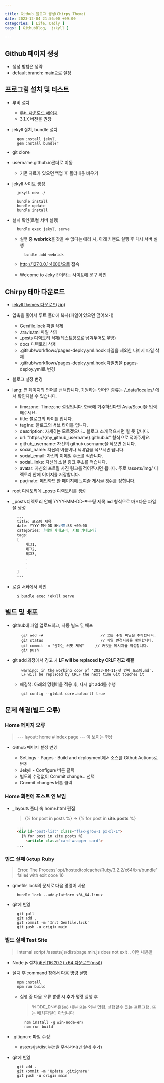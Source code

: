 ```yaml
---

title: Github 블로그 생성(Chirpy Theme)
date: 2023-12-04 21:56:00 +09:00
categories: [ Life, Daily ]
tags: [	GithubBlog,  jekyll ]
    
---
```


## Github 페이지 생성

- 생성 방법은 생략
- default branch: main으로 설정

## 프로그램 설치 및 테스트 

- 루비 설치

  - [루비 다운로드 페이지](https://rubyinstaller.org/downloads/)
  - 3.1.X 버전을 권장
  
- jekyll 설치, bundle 설치

  ```shell
    gem install jekyll
    gem install bundler
  ```
  
- git clone
- username.github.io폴더로 이동

  - 기존 자료가 있으면 백업 후 폴더내용 비우기
  
- jekyll 사이트 생성

  ```shell
    jekyll new ./

    bundle install
    bundle update
    bundle install
  ```
  
- 설치 확인(로컬 서버 실행)

  ```shell
    bundle exec jekyll serve
  ```
  
  - 실행 중 **webrick**을 찾을 수 없다는 에러 시, 아래 커맨드 실행 후 다시 서버 실행

    ```shell
      bundle add webrick
    ```
  - http://127.0.0.1:4000/으로 접속
  - Welcome to Jekyll! 이라는 사이트에 문구 확인

## Chirpy 테마 다운로드 

- [jekyll themes 다운로드(zip)](https://github.com/cotes2020/jekyll-theme-chirpy/archive/master.zip)
- 압축을 풀어서 루트 폴더에 복사(파일이 있으면 덮어쓰기)

  - Gemfile.lock 파일 삭제
  - .travis.tml 파일 삭제
  - _posts 디렉토리 삭제(테스트용으로 남겨두어도 무방)
  - docs 디렉토리 삭제
  - .github/workflows/pages-deploy.yml.hook 파일을 제외한 나머지 파일 삭제
  - .github/workflows/pages-deploy.yml.hook 파일명을 pages-deploy.yml로 변경

- 블로그 설정 변경
- lang:	웹 페이지의 언어를 선택합니다. 지원하는 언어의 종류는 /_data/locales/ 에서 확인하실 수 있습니다.

  - timezone:	Timezone 설정입니다. 한국에 거주하신다면 Asia/Seoul을 입력해주세요.
  - title:	블로그의 타이틀 입니다.
  - tagline:	블로그의 서브 타이틀 입니다.
  - description:	자세히는 모르겠으나… 블로그 소개 적으시면 될 듯 합니다.
  - url:	"https://{my_github_username}.github.io" 형식으로 적어주세요.
  - github_username:	자신의 github username을 적으면 됩니다.
  - social_name:	자신의 이름이나 닉네임을 적으시면 됩니다.
  - social_email:	자신의 이메일 주소를 적습니다.
  - social_links:	자신의 소셜 링크 주소를 적습니다.
  - avatar:	자신의 프로필 사진 링크를 적어주시면 됩니다. 주로 /assets/img/ 디렉토리 안에 이미지를 저장합니다.
  - paginate:	메인화면 한 페이지에 보여줄 게시글 갯수를 정합니다.

- root 디렉토리에 _posts 디렉토리를 생성
- _posts 디렉토리 안에 YYYY-MM-DD-포스팅 제목.md 형식으로 마크다운 파일을 생성


  ```Markdown
    ---
    title: 포스팅 제목
    date: YYYY-MM-DD HH:MM:SS +09:00
    categories: [메인 카테고리, 서브 카테고리]
    tags:
    [
        태그1,
        태그2,
        태그3,
        .
        .
        .
    ]
    ---
  ```
  
- 로컬 서버에서 확인

  ```shell
    $ bundle exec jekyll serve
  ```

## 빌드 및 배포 

- github에 파일 업로드하고, 자동 빌드 및 배포

  ```Shell
      git add -A                          // 모든 수정 파일을 추가합니다.
      git status                          // 파일 변경사항을 확인합니다.
      git commit -m "원하는 커밋 제목"     // 커밋을 메시지를 작성합니다.
      git push    
  ```
- git add 과정에서 경고 시 **LF will be replaced by CRLF 경고 해결**

  ```Shell
      warning: in the working copy of '2023-04-11-첫 번째 포스팅.md', 
      LF will be replaced by CRLF the next time Git touches it
  ```

  - 해결책: 아래의 명령어을 적용 후, 다시 git add를 수행

  ```Shell
      git config --global core.autocrlf true
  ```

## 문제 해결(빌드 오류)

### Home 페이지 오류

  > --- layout: home # Index page --- 이 보이는 현상
  
- Github 페이지 설정 변경
  
  - Settings - Pages - Build and deployment에서 소스를 Github Actions로 변경
  - Jekyll - Configure 버튼 클릭
  - 별도의 수정없이 Commit change... 선택
  - Commit changes 버튼 클릭

### Home 화면에 포스트 안 보임

- _layouts 폴더 속 home.html 편집

  > {% for post in posts %} -> {% for post in **site.posts** %}

  ```html
    ...
    <div id="post-list" class="flex-grow-1 px-xl-1">
      {% for post in site.posts %}
        <article class="card-wrapper card">
    ...
  ```
    
### 빌드 실패 Setup Ruby

> Error: The Process 'opt/hostedtoolcache/Ruby/3.2.2/x64/bin/bundle' failed with exit code 16
 
- gmefile.lock의 문제로 다음 명령어 사용

  ```shell
    bundle lock --add-platform x86_64-linux
  ```

- git에 반영

  ```git bash
    git pull
    git add .
    git commit -m 'Init Gemfile.lock'
    git push -u origin main      
  ```

### 빌드 실패 Test Site

> internal script /assets/js/dist/page.min.js does not exit .. 이런 내용들
  
- Node.js 설치([버전(16.20.2) x64 다운로드(msi)](https://nodejs.org/download/release/v16.20.2/node-v16.20.2-x64.msi))
  
- 설치 후 command 창에서 다음 명령 실행

  ```command
    npm install
    npm run build
  ```

  - 실행 중 다음 오류 발생 시 추가 명령 실행 후

    > 'NODE_ENV'은(는) 내부 또는 외부 명령, 실행할수 있는 프로그램, 또는 배치파일이 아닙니다

    ```command
      npm install -g win-node-env
      npm run build
    ```
        
- .gitignore 파일 수정  
  
  - assets/js/dist 부분을 주석처리(맨 앞에 추가)

- git에 반영

  ```git bash
    git add .
    git commit -m 'Update .gitignore'
    git push -u origin main      
  ```

